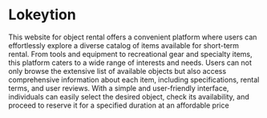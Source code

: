 # Lokeytion
This website for object rental offers a convenient platform where users can effortlessly explore a diverse catalog of items available for short-term rental. From tools and equipment to recreational gear and specialty items, this platform caters to a wide range of interests and needs. Users can not only browse the extensive list of available objects but also access comprehensive information about each item, including specifications, rental terms, and user reviews. With a simple and user-friendly interface, individuals can easily select the desired object, check its availability, and proceed to reserve it for a specified duration at an affordable price
